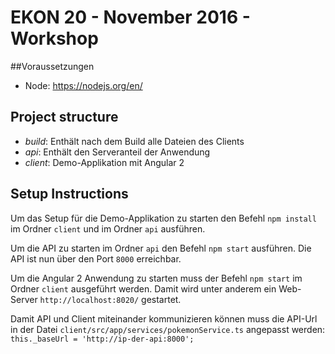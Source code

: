 # EKON 20 - November 2016 - Workshop 

##Voraussetzungen
* Node: https://nodejs.org/en/

## Project structure

* _build_: Enthält nach dem Build alle Dateien des Clients
* _api_: Enthält den Serveranteil der Anwendung
* _client_: Demo-Applikation mit Angular 2

## Setup Instructions

Um das Setup für die Demo-Applikation zu starten den Befehl `npm install` im Ordner `client` und im Ordner `api` ausführen.

Um die API zu starten im Ordner `api` den Befehl `npm start` ausführen. Die API ist nun über den Port `8000` erreichbar.

Um die Angular 2 Anwendung zu starten muss der Befehl `npm start` im Ordner `client` ausgeführt werden. Damit wird unter anderem ein Web-Server `http://localhost:8020/` gestartet.

Damit API und Client miteinander kommunizieren können muss die API-Url in der Datei `client/src/app/services/pokemonService.ts` angepasst werden: `this._baseUrl = 'http://ip-der-api:8000';`
